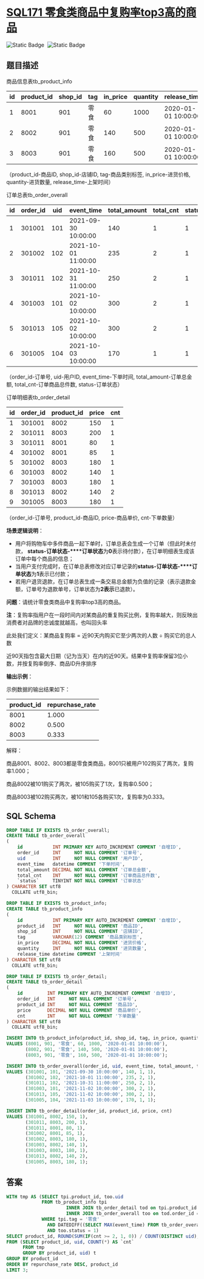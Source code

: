 # [SQL171 零食类商品中复购率top3高的商品](https://www.nowcoder.com/practice/9c175775e7ad4d9da41602d588c5caf3?tpId=268&tags=&title=&difficulty=0&judgeStatus=0&rp=0&sourceUrl=%2Fexam%2Foj)

<div style="display:flex;">
  <img style="margin-right: 8px;" alt="Static Badge" src="https://img.shields.io/badge/%E9%9A%BE%E5%BA%A6-%E4%B8%AD%E7%AD%89-%23f5b900?style=flat">
  <img style="margin-right: 8px;" alt="Static Badge" src="https://img.shields.io/badge/%E6%95%B0%E6%8D%AE%E5%BA%93-%23b1b3b8?style=flat">
</div>


## 题目描述

商品信息表tb_product_info

| id   | product_id | shop_id | tag  | in_price | quantity | release_time        |
| ---- | ---------- | ------- | ---- | -------- | -------- | ------------------- |
| 1    | 8001       | 901     | 零食 | 60       | 1000     | 2020-01-01 10:00:00 |
| 2    | 8002       | 901     | 零食 | 140      | 500      | 2020-01-01 10:00:00 |
| 3    | 8003       | 901     | 零食 | 160      | 500      | 2020-01-01 10:00:00 |

（product_id-商品ID, shop_id-店铺ID, tag-商品类别标签, in_price-进货价格, quantity-进货数量, release_time-上架时间）

订单总表tb_order_overall

| id   | order_id | uid  | event_time          | total_amount | total_cnt | status |
| ---- | -------- | ---- | ------------------- | ------------ | --------- | ------ |
| 1    | 301001   | 101  | 2021-09-30 10:00:00 | 140          | 1         | 1      |
| 2    | 301002   | 102  | 2021-10-01 11:00:00 | 235          | 2         | 1      |
| 3    | 301011   | 102  | 2021-10-31 11:00:00 | 250          | 2         | 1      |
| 4    | 301003   | 101  | 2021-10-02 10:00:00 | 300          | 2         | 1      |
| 5    | 301013   | 105  | 2021-10-02 10:00:00 | 300          | 2         | 1      |
| 6    | 301005   | 104  | 2021-10-03 10:00:00 | 170          | 1         | 1      |

（order_id-订单号, uid-用户ID, event_time-下单时间, total_amount-订单总金额, total_cnt-订单商品总件数, status-订单状态）

订单明细表tb_order_detail

| id   | order_id | product_id | price | cnt  |
| ---- | -------- | ---------- | ----- | ---- |
| 1    | 301001   | 8002       | 150   | 1    |
| 2    | 301011   | 8003       | 200   | 1    |
| 3    | 301011   | 8001       | 80    | 1    |
| 4    | 301002   | 8001       | 85    | 1    |
| 5    | 301002   | 8003       | 180   | 1    |
| 6    | 301003   | 8002       | 140   | 1    |
| 7    | 301003   | 8003       | 180   | 1    |
| 8    | 301013   | 8002       | 140   | 2    |
| 9    | 301005   | 8003       | 180   | 1    |

（order_id-订单号, product_id-商品ID, price-商品单价, cnt-下单数量）

**场景逻辑说明**：

- 用户将购物车中多件商品一起下单时，订单总表会生成一个订单（但此时未付款， **status-订单状态-****订单状态**为**0**表示待付款），在订单明细表生成该订单中每个商品的信息；
- 当用户支付完成时，在订单总表修改对应订单记录的**status-订单状态-****订单状态**为**1**表示已付款；
- 若用户退货退款，在订单总表生成一条交易总金额为负值的记录（表示退款金额，订单号为退款单号，订单状态为**2表示**已退款）。

**问题**：请统计零食类商品中复购率top3高的商品。

**注**：复购率指用户在一段时间内对某商品的重复购买比例，复购率越大，则反映出消费者对品牌的忠诚度就越高，也叫回头率

此处我们定义：某商品复购率 = 近90天内购买它至少两次的人数 ÷ 购买它的总人数

近90天指包含最大日期（记为当天）在内的近90天。结果中复购率保留3位小数，并按复购率倒序、商品ID升序排序

**输出示例**：

示例数据的输出结果如下：

| product_id | repurchase_rate |
| ---------- | --------------- |
| 8001       | 1.000           |
| 8002       | 0.500           |
| 8003       | 0.333           |

解释：

商品8001、8002、8003都是零食类商品，8001只被用户102购买了两次，复购率1.000；

商品8002被101购买了两次，被105购买了1次，复购率0.500；

商品8003被102购买两次，被101和105各购买1次，复购率为0.333。

## SQL Schema

```sql
DROP TABLE IF EXISTS tb_order_overall;
CREATE TABLE tb_order_overall
(
    id           INT PRIMARY KEY AUTO_INCREMENT COMMENT '自增ID',
    order_id     INT     NOT NULL COMMENT '订单号',
    uid          INT     NOT NULL COMMENT '用户ID',
    event_time   datetime COMMENT '下单时间',
    total_amount DECIMAL NOT NULL COMMENT '订单总金额',
    total_cnt    INT     NOT NULL COMMENT '订单商品总件数',
    `status`     TINYINT NOT NULL COMMENT '订单状态'
) CHARACTER SET utf8
  COLLATE utf8_bin;

DROP TABLE IF EXISTS tb_product_info;
CREATE TABLE tb_product_info
(
    id           INT PRIMARY KEY AUTO_INCREMENT COMMENT '自增ID',
    product_id   INT     NOT NULL COMMENT '商品ID',
    shop_id      INT     NOT NULL COMMENT '店铺ID',
    tag          VARCHAR(12) COMMENT '商品类别标签',
    in_price     DECIMAL NOT NULL COMMENT '进货价格',
    quantity     INT     NOT NULL COMMENT '进货数量',
    release_time datetime COMMENT '上架时间'
) CHARACTER SET utf8
  COLLATE utf8_bin;

DROP TABLE IF EXISTS tb_order_detail;
CREATE TABLE tb_order_detail
(
    id         INT PRIMARY KEY AUTO_INCREMENT COMMENT '自增ID',
    order_id   INT     NOT NULL COMMENT '订单号',
    product_id INT     NOT NULL COMMENT '商品ID',
    price      DECIMAL NOT NULL COMMENT '商品单价',
    cnt        INT     NOT NULL COMMENT '下单数量'
) CHARACTER SET utf8
  COLLATE utf8_bin;

INSERT INTO tb_product_info(product_id, shop_id, tag, in_price, quantity, release_time)
VALUES (8001, 901, '零食', 60, 1000, '2020-01-01 10:00:00'),
       (8002, 901, '零食', 140, 500, '2020-01-01 10:00:00'),
       (8003, 901, '零食', 160, 500, '2020-01-01 10:00:00');

INSERT INTO tb_order_overall(order_id, uid, event_time, total_amount, total_cnt, `status`)
VALUES (301001, 101, '2021-09-30 10:00:00', 140, 1, 1),
       (301002, 102, '2021-10-01 11:00:00', 235, 2, 1),
       (301011, 102, '2021-10-31 11:00:00', 250, 2, 1),
       (301003, 101, '2021-11-02 10:00:00', 300, 2, 1),
       (301013, 105, '2021-11-02 10:00:00', 300, 2, 1),
       (301005, 104, '2021-11-03 10:00:00', 170, 1, 1);

INSERT INTO tb_order_detail(order_id, product_id, price, cnt)
VALUES (301001, 8002, 150, 1),
       (301011, 8003, 200, 1),
       (301011, 8001, 80, 1),
       (301002, 8001, 85, 1),
       (301002, 8003, 180, 1),
       (301003, 8002, 140, 1),
       (301003, 8003, 180, 1),
       (301013, 8002, 140, 2),
       (301005, 8003, 180, 1);
```

## 答案

```sql
WITH tmp AS (SELECT tpi.product_id, too.uid
             FROM tb_product_info tpi
                      INNER JOIN tb_order_detail tod on tpi.product_id = tod.product_id
                      INNER JOIN tb_order_overall too on tod.order_id = too.order_id
             WHERE tpi.tag = '零食'
               AND DATEDIFF((SELECT MAX(event_time) FROM tb_order_overall), too.event_time) <= 89
               AND too.status = 1)
SELECT product_id, ROUND(SUM(IF(cnt >= 2, 1, 0)) / COUNT(DISTINCT uid), 3) AS `repurchase_rate`
FROM (SELECT product_id, uid, COUNT(*) AS `cnt`
      FROM tmp
      GROUP BY product_id, uid) t
GROUP BY product_id
ORDER BY repurchase_rate DESC, product_id
LIMIT 3;
```

